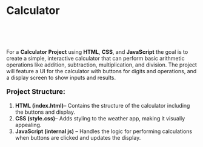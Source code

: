 <h1>
    <a href="https://akshat0502.github.io/Calculator/" style="text-decoration: none;"><b>Calculator</b></a>
</h1>
    <br><br><br>
    <p>For a <b> Calculator Project</b> using <b>HTML</b>, <b>CSS</b>, and <b>JavaScript</b> the goal is to create a simple, interactive calculator that can perform basic arithmetic operations like addition, subtraction, multiplication, and division. The project will feature a UI for the calculator with buttons for digits and operations, and a display screen to show inputs and results.</p>
    <p>
        <p style="font-size: large; "><b>Project Structure:</b></p>
        <ol>
            <li><b>HTML (index.html)</b>– Contains the structure of the calculator including the buttons and display.</li>
            <li><b>CSS (style.css)</b>– Adds styling to the weather app, making it visually appealing.</li>
            <li><b>JavaScript (internal js)</b>  – Handles the logic for performing calculations when buttons are clicked and updates the display.</li>
        </ol>
    </p>
